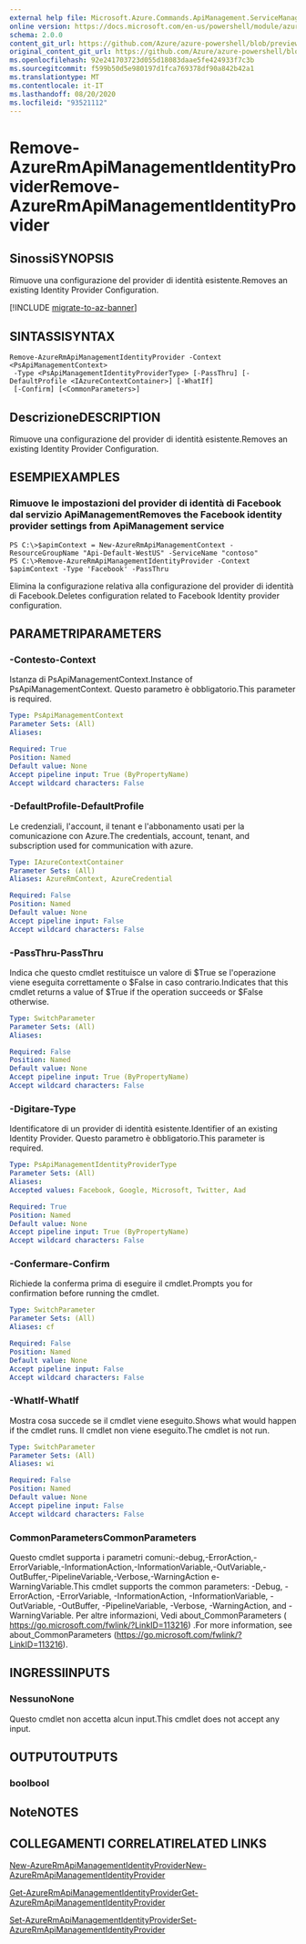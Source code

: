 ```yaml
---
external help file: Microsoft.Azure.Commands.ApiManagement.ServiceManagement.dll-Help.xml
online version: https://docs.microsoft.com/en-us/powershell/module/azurerm.apimanagement/remove-azurermapimanagementidentityprovider
schema: 2.0.0
content_git_url: https://github.com/Azure/azure-powershell/blob/preview/src/ResourceManager/ApiManagement/Commands.ApiManagement/help/Remove-AzureRmApiManagementIdentityProvider.md
original_content_git_url: https://github.com/Azure/azure-powershell/blob/preview/src/ResourceManager/ApiManagement/Commands.ApiManagement/help/Remove-AzureRmApiManagementIdentityProvider.md
ms.openlocfilehash: 92e241703723d055d18083daae5fe424933f7c3b
ms.sourcegitcommit: f599b50d5e980197d1fca769378df90a842b42a1
ms.translationtype: MT
ms.contentlocale: it-IT
ms.lasthandoff: 08/20/2020
ms.locfileid: "93521112"
---
```

# <span data-ttu-id="c68b6-101">Remove-AzureRmApiManagementIdentityProvider</span><span class="sxs-lookup"><span data-stu-id="c68b6-101">Remove-AzureRmApiManagementIdentityProvider</span></span>

## <span data-ttu-id="c68b6-102">Sinossi</span><span class="sxs-lookup"><span data-stu-id="c68b6-102">SYNOPSIS</span></span>
<span data-ttu-id="c68b6-103">Rimuove una configurazione del provider di identità esistente.</span><span class="sxs-lookup"><span data-stu-id="c68b6-103">Removes an existing Identity Provider Configuration.</span></span>

[!INCLUDE [migrate-to-az-banner](../../includes/migrate-to-az-banner.md)]

## <span data-ttu-id="c68b6-104">SINTASSI</span><span class="sxs-lookup"><span data-stu-id="c68b6-104">SYNTAX</span></span>

```
Remove-AzureRmApiManagementIdentityProvider -Context <PsApiManagementContext>
 -Type <PsApiManagementIdentityProviderType> [-PassThru] [-DefaultProfile <IAzureContextContainer>] [-WhatIf]
 [-Confirm] [<CommonParameters>]
```

## <span data-ttu-id="c68b6-105">Descrizione</span><span class="sxs-lookup"><span data-stu-id="c68b6-105">DESCRIPTION</span></span>
<span data-ttu-id="c68b6-106">Rimuove una configurazione del provider di identità esistente.</span><span class="sxs-lookup"><span data-stu-id="c68b6-106">Removes an existing Identity Provider Configuration.</span></span>

## <span data-ttu-id="c68b6-107">ESEMPI</span><span class="sxs-lookup"><span data-stu-id="c68b6-107">EXAMPLES</span></span>

### <span data-ttu-id="c68b6-108">Rimuove le impostazioni del provider di identità di Facebook dal servizio ApiManagement</span><span class="sxs-lookup"><span data-stu-id="c68b6-108">Removes the Facebook identity provider settings from ApiManagement service</span></span>
```
PS C:\>$apimContext = New-AzureRmApiManagementContext -ResourceGroupName "Api-Default-WestUS" -ServiceName "contoso"
PS C:\>Remove-AzureRmApiManagementIdentityProvider -Context $apimContext -Type 'Facebook' -PassThru
```

<span data-ttu-id="c68b6-109">Elimina la configurazione relativa alla configurazione del provider di identità di Facebook.</span><span class="sxs-lookup"><span data-stu-id="c68b6-109">Deletes configuration related to Facebook Identity provider configuration.</span></span>

## <span data-ttu-id="c68b6-110">PARAMETRI</span><span class="sxs-lookup"><span data-stu-id="c68b6-110">PARAMETERS</span></span>

### <span data-ttu-id="c68b6-111">-Contesto</span><span class="sxs-lookup"><span data-stu-id="c68b6-111">-Context</span></span>
<span data-ttu-id="c68b6-112">Istanza di PsApiManagementContext.</span><span class="sxs-lookup"><span data-stu-id="c68b6-112">Instance of PsApiManagementContext.</span></span>
<span data-ttu-id="c68b6-113">Questo parametro è obbligatorio.</span><span class="sxs-lookup"><span data-stu-id="c68b6-113">This parameter is required.</span></span>

```yaml
Type: PsApiManagementContext
Parameter Sets: (All)
Aliases: 

Required: True
Position: Named
Default value: None
Accept pipeline input: True (ByPropertyName)
Accept wildcard characters: False
```

### <span data-ttu-id="c68b6-114">-DefaultProfile</span><span class="sxs-lookup"><span data-stu-id="c68b6-114">-DefaultProfile</span></span>
<span data-ttu-id="c68b6-115">Le credenziali, l'account, il tenant e l'abbonamento usati per la comunicazione con Azure.</span><span class="sxs-lookup"><span data-stu-id="c68b6-115">The credentials, account, tenant, and subscription used for communication with azure.</span></span>
 
```yaml
Type: IAzureContextContainer
Parameter Sets: (All)
Aliases: AzureRmContext, AzureCredential

Required: False
Position: Named
Default value: None
Accept pipeline input: False
Accept wildcard characters: False
```

### <span data-ttu-id="c68b6-116">-PassThru</span><span class="sxs-lookup"><span data-stu-id="c68b6-116">-PassThru</span></span>
<span data-ttu-id="c68b6-117">Indica che questo cmdlet restituisce un valore di $True se l'operazione viene eseguita correttamente o $False in caso contrario.</span><span class="sxs-lookup"><span data-stu-id="c68b6-117">Indicates that this cmdlet returns a value of $True if the operation succeeds or $False otherwise.</span></span>


```yaml
Type: SwitchParameter
Parameter Sets: (All)
Aliases: 

Required: False
Position: Named
Default value: None
Accept pipeline input: True (ByPropertyName)
Accept wildcard characters: False
```

### <span data-ttu-id="c68b6-118">-Digitare</span><span class="sxs-lookup"><span data-stu-id="c68b6-118">-Type</span></span>
<span data-ttu-id="c68b6-119">Identificatore di un provider di identità esistente.</span><span class="sxs-lookup"><span data-stu-id="c68b6-119">Identifier of an existing Identity Provider.</span></span>
<span data-ttu-id="c68b6-120">Questo parametro è obbligatorio.</span><span class="sxs-lookup"><span data-stu-id="c68b6-120">This parameter is required.</span></span>

```yaml
Type: PsApiManagementIdentityProviderType
Parameter Sets: (All)
Aliases: 
Accepted values: Facebook, Google, Microsoft, Twitter, Aad

Required: True
Position: Named
Default value: None
Accept pipeline input: True (ByPropertyName)
Accept wildcard characters: False
```

### <span data-ttu-id="c68b6-121">-Confermare</span><span class="sxs-lookup"><span data-stu-id="c68b6-121">-Confirm</span></span>
<span data-ttu-id="c68b6-122">Richiede la conferma prima di eseguire il cmdlet.</span><span class="sxs-lookup"><span data-stu-id="c68b6-122">Prompts you for confirmation before running the cmdlet.</span></span>

```yaml
Type: SwitchParameter
Parameter Sets: (All)
Aliases: cf

Required: False
Position: Named
Default value: None
Accept pipeline input: False
Accept wildcard characters: False
```

### <span data-ttu-id="c68b6-123">-WhatIf</span><span class="sxs-lookup"><span data-stu-id="c68b6-123">-WhatIf</span></span>
<span data-ttu-id="c68b6-124">Mostra cosa succede se il cmdlet viene eseguito.</span><span class="sxs-lookup"><span data-stu-id="c68b6-124">Shows what would happen if the cmdlet runs.</span></span> <span data-ttu-id="c68b6-125">Il cmdlet non viene eseguito.</span><span class="sxs-lookup"><span data-stu-id="c68b6-125">The cmdlet is not run.</span></span>

```yaml
Type: SwitchParameter
Parameter Sets: (All)
Aliases: wi

Required: False
Position: Named
Default value: None
Accept pipeline input: False
Accept wildcard characters: False
```

### <span data-ttu-id="c68b6-126">CommonParameters</span><span class="sxs-lookup"><span data-stu-id="c68b6-126">CommonParameters</span></span>
<span data-ttu-id="c68b6-127">Questo cmdlet supporta i parametri comuni:-debug,-ErrorAction,-ErrorVariable,-InformationAction,-InformationVariable,-OutVariable,-OutBuffer,-PipelineVariable,-Verbose,-WarningAction e-WarningVariable.</span><span class="sxs-lookup"><span data-stu-id="c68b6-127">This cmdlet supports the common parameters: -Debug, -ErrorAction, -ErrorVariable, -InformationAction, -InformationVariable, -OutVariable, -OutBuffer, -PipelineVariable, -Verbose, -WarningAction, and -WarningVariable.</span></span> <span data-ttu-id="c68b6-128">Per altre informazioni, Vedi about_CommonParameters ( https://go.microsoft.com/fwlink/?LinkID=113216) .</span><span class="sxs-lookup"><span data-stu-id="c68b6-128">For more information, see about_CommonParameters (https://go.microsoft.com/fwlink/?LinkID=113216).</span></span>

## <span data-ttu-id="c68b6-129">INGRESSI</span><span class="sxs-lookup"><span data-stu-id="c68b6-129">INPUTS</span></span>

### <span data-ttu-id="c68b6-130">Nessuno</span><span class="sxs-lookup"><span data-stu-id="c68b6-130">None</span></span>
<span data-ttu-id="c68b6-131">Questo cmdlet non accetta alcun input.</span><span class="sxs-lookup"><span data-stu-id="c68b6-131">This cmdlet does not accept any input.</span></span>

## <span data-ttu-id="c68b6-132">OUTPUT</span><span class="sxs-lookup"><span data-stu-id="c68b6-132">OUTPUTS</span></span>

### <span data-ttu-id="c68b6-133">bool</span><span class="sxs-lookup"><span data-stu-id="c68b6-133">bool</span></span>

## <span data-ttu-id="c68b6-134">Note</span><span class="sxs-lookup"><span data-stu-id="c68b6-134">NOTES</span></span>

## <span data-ttu-id="c68b6-135">COLLEGAMENTI CORRELATI</span><span class="sxs-lookup"><span data-stu-id="c68b6-135">RELATED LINKS</span></span>

[<span data-ttu-id="c68b6-136">New-AzureRmApiManagementIdentityProvider</span><span class="sxs-lookup"><span data-stu-id="c68b6-136">New-AzureRmApiManagementIdentityProvider</span></span>](./New-AzureRmApiManagementIdentityProvider.md)

[<span data-ttu-id="c68b6-137">Get-AzureRmApiManagementIdentityProvider</span><span class="sxs-lookup"><span data-stu-id="c68b6-137">Get-AzureRmApiManagementIdentityProvider</span></span>](./Get-AzureRmApiManagementIdentityProvider.md)

[<span data-ttu-id="c68b6-138">Set-AzureRmApiManagementIdentityProvider</span><span class="sxs-lookup"><span data-stu-id="c68b6-138">Set-AzureRmApiManagementIdentityProvider</span></span>](./Set-AzureRmApiManagementIdentityProvider.md)

